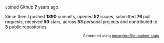 Joined Github **7** years ago.

Since then I pushed **1890** commits, opened **52** issues, submitted **76** pull requests, received **50** stars, across **53** personal projects and contributed to **3** public repositories.

<p align="right"><sub>Generated using <a href="https://github.com/marketplace/actions/profile-readme-stats">teoxoy/profile-readme-stats</a></sub></p>
